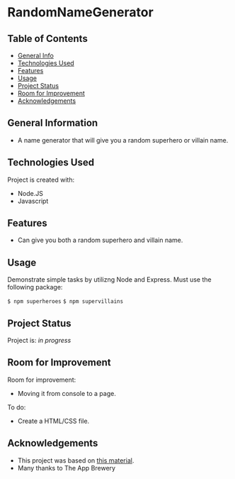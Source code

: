 # RandomNameGenerator

## Table of Contents
* [General Info](#general-information)
* [Technologies Used](#technologies-used)
* [Features](#features)
* [Usage](#usage)
* [Project Status](#project-status)
* [Room for Improvement](#room-for-improvement)
* [Acknowledgements](#acknowledgements)


## General Information
- A name generator that will give you a random superhero or villain name.

## Technologies Used
Project is created with:
* Node.JS
* Javascript

## Features
- Can give you both a random superhero and villain name.

## Usage
Demonstrate simple tasks by utilizng Node and Express.
Must use the following package:

`$ npm superheroes`
`$ npm supervillains`


## Project Status
Project is: _in progress_ 


## Room for Improvement

Room for improvement:
- Moving it from console to a page.

To do:
- Create a HTML/CSS file.

## Acknowledgements
- This project was based on [this material](https://www.udemy.com/course/the-complete-web-development-bootcamp/).
- Many thanks to The App Brewery
